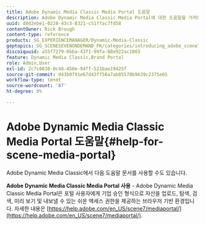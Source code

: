 ```yaml
---
title: Adobe Dynamic Media Classic Media Portal 도움말
description: Adobe Dynamic Media Classic Media Portal에 대한 도움말을 가져오는 방법을 알아봅니다.
uuid: d8d2ebe1-0228-43c3-8321-c51ffac7fd58
contentOwner: Rick Brough
content-type: reference
products: SG_EXPERIENCEMANAGER/Dynamic-Media-Classic
geptopics: SG_SCENESEVENONDEMAND_PK/categories/introducing_adobe_scene7
discoiquuid: a55f7279-6bba-43f1-99fa-88e922ac1803
feature: Dynamic Media Classic,Brand Portal
role: Admin,User
exl-id: 2c7c0838-0c48-450e-94ff-521bae19425f
source-git-commit: d43b0791e67d43ff56a7ab85570b9639c2375e05
workflow-type: tm+mt
source-wordcount: '87'
ht-degree: 0%

---
```


# Adobe Dynamic Media Classic Media Portal 도움말{#help-for-scene-media-portal}

Adobe Dynamic Media Classic에서 다음 도움말 문서를 사용할 수도 있습니다.

**Adobe Dynamic Media Classic Media Portal 사용** - Adobe Dynamic Media Classic Media Portal은 포털 사용자에게 기업 승인 형식으로 자산을 업로드, 탐색, 검색, 미리 보기 및 내보낼 수 있는 쉬운 액세스 권한을 제공하는 브라우저 기반 환경입니다. 자세한 내용은 [https://help.adobe.com/en_US/scene7/mediaportal/](https://help.adobe.com/en_US/scene7/mediaportal/).

<!-- Is this topic still needed? -rb 04/22/21
 used to point to www.adobe.com/go/learn_sc7_mediaportalusing_en and http://help.adobe.com/en_US/scene7/mediaportal/-->